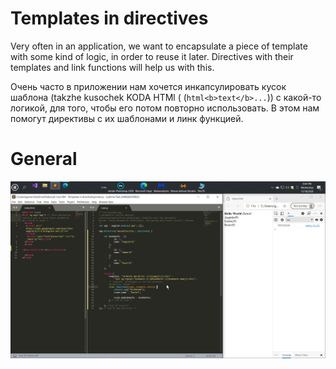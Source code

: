 # Templates in directives
  
Very often in an application, we want to encapsulate a piece of template with 
some kind of logic, in order to reuse it later. Directives with their
 templates and link functions will help us with this.

Очень часто в приложении нам хочется инкапсулировать кусок шаблона (takzhe kusochek KODA HTMl ( (```html<b>text</b>...```))
с какой-то логикой, для того, чтобы его потом повторно использовать.
В этом нам помогут директивы с их шаблонами и линк функцией.

# General

![Test Image 3](img/1.png)



